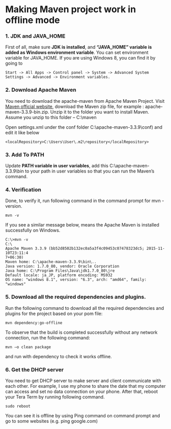 # Making Maven project work in offline mode

### 1. JDK and JAVA_HOME
First of all, make sure **JDK is installed**, and **“JAVA_HOME” variable is added as Windows environment variable**.
You can set environment variable for JAVA_HOME. If you are using Windows 8, you can find it by going to 
```
Start -> All Apps -> Control panel -> System -> Advanced System Settings -> Advanced -> Environment variables.
```

### 2. Download Apache Maven
You need to download the apache-maven from Apache Maven Project.
Visit [Maven official website](https://maven.apache.org/download.cgi), download the Maven zip file, for example : apache-maven-3.3.9-bin.zip. Unzip it to the folder you want to install Maven.
Assume you unzip to this folder – C:\maven


Open settings.xml  under the conf folder C:\apache-maven-3.3.9\conf) and edit it like below
```
<localRepository>C:\Users\User\.m2\repository</localRepository>
```

### 3. Add To PATH
Update **PATH variable in user variables**, add this C:\apache-maven-3.3.9\bin to your path in user variables so that you can run the Maven’s command.

### 4. Verification
Done, to verify it, run following command in the command prompt for mvn -version.
```
mvn -v
```
If you see a similar message below, means the Apache Maven is installed successfully on Windows.
```
C:\>mvn -v
C:\
Apache Maven 3.3.9 (bb52d8502b132ec0a5a3f4c09453c07478323dc5; 2015-11-10T23:11:4
7+06:30)
Maven home: C:\apache-maven-3.3.9\bin\..
Java version: 1.7.0_80, vendor: Oracle Corporation
Java home: C:\Program Files\Java\jdk1.7.0_80\jre
Default locale: ja_JP, platform encoding: MS932
OS name: "windows 8.1", version: "6.3", arch: "amd64", family: "windows"
```

### 5. Download all the required dependencies and plugins.
Run the following command to download all the required dependencies and plugins for the project based on your pom file:
```
mvn dependency:go-offline
```

To observe that the build is completed successfully without any network connection, run the following command: 
```
mvn –o clean package
```

and run with dependency to check it works offline.

### 6. Get the DHCP server

You need to get DHCP server to make server and client communicate with each other.
For example, I use my phone to share the date that my computer can access and set no data connection on your phone.
After that, reboot your Tera Term by running following command.
```
sudo reboot
```
You can see it is offline by using Ping command on command prompt and go to some websites (e.g. ping google.com) 
